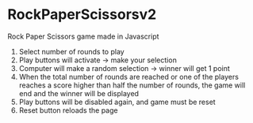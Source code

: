 # RockPaperScissorsv2

Rock Paper Scissors game made in Javascript

1. Select number of rounds to play 
2. Play buttons will activate -> make your selection
3. Computer will make a random selection -> winner will get 1 point
4. When the total number of rounds are reached or one of the players reaches a score higher than half the number of rounds, the game will end and the winner will be displayed
5. Play buttons will be disabled again, and game must be reset 
6. Reset button reloads the page
